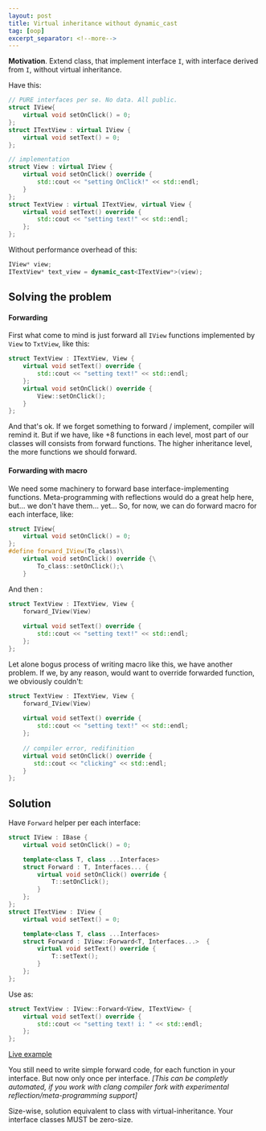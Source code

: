 ```yaml
---
layout: post
title: Virtual inheritance without dynamic_cast
tag: [oop]
excerpt_separator: <!--more-->
---
```


**Motivation**. Extend class, that implement interface `I`, with interface derived from `I`, without virtual inheritance.

Have this:

```c++
// PURE interfaces per se. No data. All public.
struct IView{
    virtual void setOnClick() = 0;
};
struct ITextView : virtual IView {
    virtual void setText() = 0;
};

// implementation
struct View : virtual IView {
    virtual void setOnClick() override {
        std::cout << "setting OnClick!" << std::endl;
    }
};
struct TextView : virtual ITextView, virtual View {
    virtual void setText() override {
        std::cout << "setting text!" << std::endl;
    };
};
```

Without performance overhead of this:

```c++
IView* view;
ITextView* text_view = dynamic_cast<ITextView*>(view);
```

<!--more-->

## Solving the problem
#### Forwarding

First what come to mind is just forward all `IView` functions implemented by `View` to `TxtView`, like this:

```c++
struct TextView : ITextView, View {
    virtual void setText() override {
        std::cout << "setting text!" << std::endl;
    };
    virtual void setOnClick() override {
        View::setOnClick();
    }    
};
```

And that's ok. If we forget something to forward / implement, compiler will remind it. But if we have, like +8 functions in each level, most part of our classes will consists from forward functions. The higher inheritance level, the more functions we should forward.

#### Forwarding with macro

We need some machinery to forward base interface-implementing functions. Meta-programming with reflections would do a great help here, but... we don't have them... yet... So, for now, we can do forward macro for each interface, like:

```c++
struct IView{
    virtual void setOnClick() = 0;
};
#define forward_IView(To_class)\
    virtual void setOnClick() override {\
        To_class::setOnClick();\
    } 
```

And then :

```c++
struct TextView : ITextView, View {
    forward_IView(View)
    
    virtual void setText() override {
        std::cout << "setting text!" << std::endl;
    };
};
```

Let alone bogus process of writing macro like this, we have another problem. If we, by any reason, would want to override forwarded function, we obviously couldn't:

```c++
struct TextView : ITextView, View {
    forward_IView(View)
    
    virtual void setText() override {
        std::cout << "setting text!" << std::endl;
    };
    
    // compiler error, redifinition
    virtual void setOnClick() override {
       std::cout << "clicking" << std::endl;
    }     
};
```

## Solution

Have `Forward` helper per each interface:

```c++
struct IView : IBase {
    virtual void setOnClick() = 0;

    template<class T, class ...Interfaces>
    struct Forward : T, Interfaces... {
        virtual void setOnClick() override {
            T::setOnClick();
        }
    };
};
struct ITextView : IView {
    virtual void setText() = 0;

    template<class T, class ...Interfaces>
    struct Forward : IView::Forward<T, Interfaces...>  {
        virtual void setText() override {
            T::setText();
        }
    };
};
```

Use as:

```c++
struct TextView : IView::Forward<View, ITextView> {
    virtual void setText() override {
        std::cout << "setting text! i: " << std::endl;
    };
};
```

[Live example](http://coliru.stacked-crooked.com/a/773caa7443ece2bf)

You still need to write simple forward code, for each function in your interface. But now only once per interface. *[This can be completly automated, if you work with clang compiler fork  with experimental reflection/meta-programming support]*

Size-wise, solution equivalent to class with virtual-inheritance. Your interface classes MUST be zero-size.
